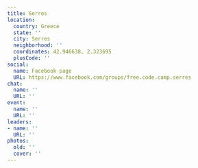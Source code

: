 ```yaml
---
title: Serres
location:
  country: Greece
  state: ''
  city: Serres
  neighborhood: ''
  coordinates: 42.946638, 2.323695
  plusCode: ''
social:
  name: Facebook page
  URL: https://www.facebook.com/groups/free.code.camp.serres
chat:
  name: ''
  URL: ''
event:
  name: ''
  URL: ''
leaders:
- name: ''
  URL: ''
photos:
  old: ''
  cover: ''
---
```

